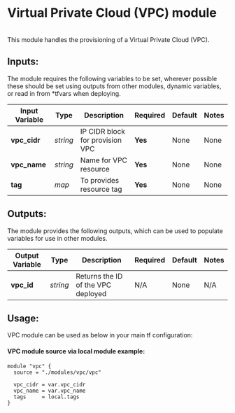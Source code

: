 # Virtual Private Cloud (VPC) module
<br/>
This module handles the provisioning of a Virtual Private Cloud (VPC).

<br/>

## Inputs:

The module requires the following variables to be set, wherever possible these should be set using outputs from other modules, dynamic variables, or read in from *tfvars when deploying.

| Input Variable  | Type | Description | Required | Default | Notes |
|-----------------|------|-------------|----------|---------|-------|
| **vpc_cidr** | *string* | IP CIDR block for provision VPC  | **Yes** | None | None |
| **vpc_name** | *string* | Name for VPC resource | **Yes** | None | None |
| **tag** |  *map* | To provides resource tag | **Yes** | None | None|



## Outputs:
The module provides the following outputs, which can be used to populate variables for use in other modules.

| Output Variable  | Type | Description | Required | Default | Notes |
|------------------|------|-------------|----------|---------|-------|
| **vpc_id** | *string* | Returns the ID of the VPC deployed | N/A | None | N/A |



## Usage:

VPC module can be used as below in your main tf configuration:

#### VPC module source via local module example:
```
module "vpc" {
  source = "./modules/vpc/vpc"

  vpc_cidr = var.vpc_cidr
  vpc_name = var.vpc_name
  tags     = local.tags
}
```